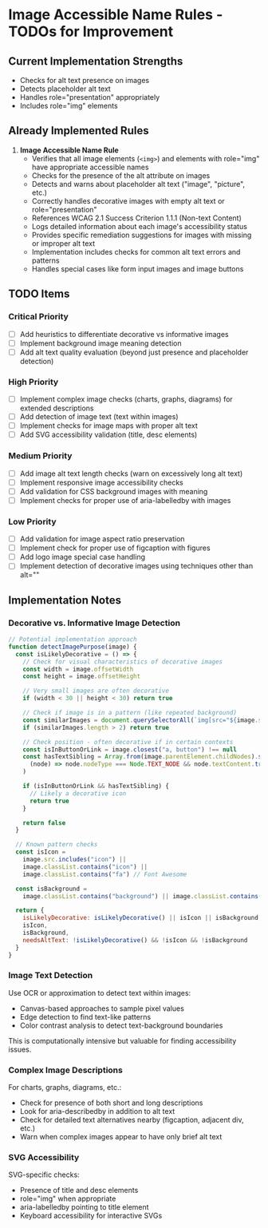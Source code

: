 # Image Accessible Name Rules - TODOs for Improvement

## Current Implementation Strengths

- Checks for alt text presence on images
- Detects placeholder alt text
- Handles role="presentation" appropriately
- Includes role="img" elements

## Already Implemented Rules

1. **Image Accessible Name Rule**
   - Verifies that all image elements (`<img>`) and elements with role="img" have appropriate accessible names
   - Checks for the presence of the alt attribute on images
   - Detects and warns about placeholder alt text ("image", "picture", etc.)
   - Correctly handles decorative images with empty alt text or role="presentation"
   - References WCAG 2.1 Success Criterion 1.1.1 (Non-text Content)
   - Logs detailed information about each image's accessibility status
   - Provides specific remediation suggestions for images with missing or improper alt text
   - Implementation includes checks for common alt text errors and patterns
   - Handles special cases like form input images and image buttons

## TODO Items

### Critical Priority

- [ ] Add heuristics to differentiate decorative vs informative images
- [ ] Implement background image meaning detection
- [ ] Add alt text quality evaluation (beyond just presence and placeholder detection)

### High Priority

- [ ] Implement complex image checks (charts, graphs, diagrams) for extended descriptions
- [ ] Add detection of image text (text within images)
- [ ] Implement checks for image maps with proper alt text
- [ ] Add SVG accessibility validation (title, desc elements)

### Medium Priority

- [ ] Add image alt text length checks (warn on excessively long alt text)
- [ ] Implement responsive image accessibility checks
- [ ] Add validation for CSS background images with meaning
- [ ] Implement checks for proper use of aria-labelledby with images

### Low Priority

- [ ] Add validation for image aspect ratio preservation
- [ ] Implement check for proper use of figcaption with figures
- [ ] Add logo image special case handling
- [ ] Implement detection of decorative images using techniques other than alt=""

## Implementation Notes

### Decorative vs. Informative Image Detection

```javascript
// Potential implementation approach
function detectImagePurpose(image) {
  const isLikelyDecorative = () => {
    // Check for visual characteristics of decorative images
    const width = image.offsetWidth
    const height = image.offsetHeight

    // Very small images are often decorative
    if (width < 30 || height < 30) return true

    // Check if image is in a pattern (like repeated background)
    const similarImages = document.querySelectorAll(`img[src="${image.src}"]`)
    if (similarImages.length > 2) return true

    // Check position - often decorative if in certain contexts
    const isInButtonOrLink = image.closest("a, button") !== null
    const hasTextSibling = Array.from(image.parentElement.childNodes).some(
      (node) => node.nodeType === Node.TEXT_NODE && node.textContent.trim()
    )

    if (isInButtonOrLink && hasTextSibling) {
      // Likely a decorative icon
      return true
    }

    return false
  }

  // Known pattern checks
  const isIcon =
    image.src.includes("icon") ||
    image.classList.contains("icon") ||
    image.classList.contains("fa") // Font Awesome

  const isBackground =
    image.classList.contains("background") || image.classList.contains("bg")

  return {
    isLikelyDecorative: isLikelyDecorative() || isIcon || isBackground,
    isIcon,
    isBackground,
    needsAltText: !isLikelyDecorative() && !isIcon && !isBackground
  }
}
```

### Image Text Detection

Use OCR or approximation to detect text within images:

- Canvas-based approaches to sample pixel values
- Edge detection to find text-like patterns
- Color contrast analysis to detect text-background boundaries

This is computationally intensive but valuable for finding accessibility issues.

### Complex Image Descriptions

For charts, graphs, diagrams, etc.:

- Check for presence of both short and long descriptions
- Look for aria-describedby in addition to alt text
- Check for detailed text alternatives nearby (figcaption, adjacent div, etc.)
- Warn when complex images appear to have only brief alt text

### SVG Accessibility

SVG-specific checks:

- Presence of title and desc elements
- role="img" when appropriate
- aria-labelledby pointing to title element
- Keyboard accessibility for interactive SVGs
